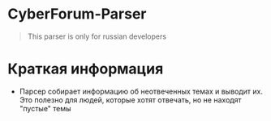 # CyberForum-Parser

> This parser is only for russian developers

# Краткая информация
 - Парсер собирает информацию об неотвеченных темах и выводит их. Это полезно для людей, которые хотят отвечать, но не находят "пустые" темы
